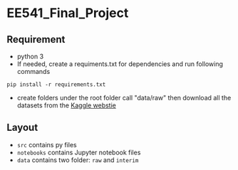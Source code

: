 # EE541_Final_Project

## Requirement
- python 3
- If needed, create a requiments.txt for dependencies and run following commands
```
pip install -r requirements.txt
```
- create folders under the root folder call "data/raw" then download all the datasets from the [Kaggle webstie](https://www.kaggle.com/datasets/rounakbanik/the-movies-dataset?select=ratings_small.csv)

## Layout
- `src` contains py files
- `notebooks` contains Jupyter notebook files
- `data` contains two folder: `raw` and `interim`